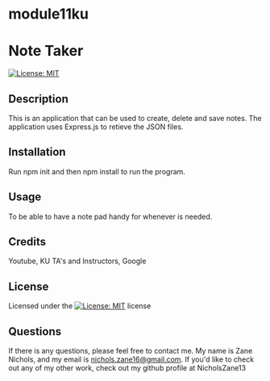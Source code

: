 # module11ku

# Note Taker

[![License: MIT](https://img.shields.io/badge/License-MIT-yellow.svg)](https://opensource.org/licenses/MIT)

## Description

This is an application that can be used to create, delete and save notes. The application uses Express.js to retieve the JSON files.

## Installation

Run npm init and then npm install to run the program.

## Usage

To be able to have a note pad handy for whenever is needed.

## Credits

Youtube, KU TA's and Instructors, Google

## License

Licensed under the [![License: MIT](https://img.shields.io/badge/License-MIT-yellow.svg)](https://opensource.org/licenses/MIT) license

## Questions

If there is any questions, please feel free to contact me. My name is Zane Nichols, and my email is nichols.zane16@gmail.com.
If you'd like to check out any of my other work, check out my github profile at NicholsZane13

